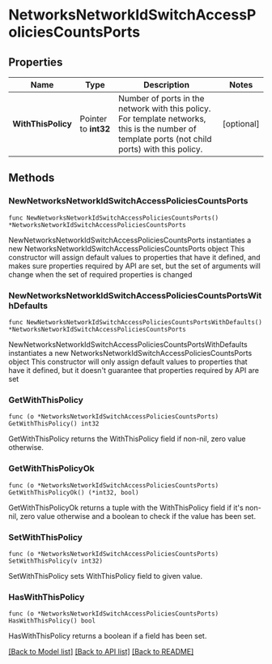 # NetworksNetworkIdSwitchAccessPoliciesCountsPorts

## Properties

Name | Type | Description | Notes
------------ | ------------- | ------------- | -------------
**WithThisPolicy** | Pointer to **int32** | Number of ports in the network with this policy. For template networks, this is the number of template ports (not child ports) with this policy. | [optional] 

## Methods

### NewNetworksNetworkIdSwitchAccessPoliciesCountsPorts

`func NewNetworksNetworkIdSwitchAccessPoliciesCountsPorts() *NetworksNetworkIdSwitchAccessPoliciesCountsPorts`

NewNetworksNetworkIdSwitchAccessPoliciesCountsPorts instantiates a new NetworksNetworkIdSwitchAccessPoliciesCountsPorts object
This constructor will assign default values to properties that have it defined,
and makes sure properties required by API are set, but the set of arguments
will change when the set of required properties is changed

### NewNetworksNetworkIdSwitchAccessPoliciesCountsPortsWithDefaults

`func NewNetworksNetworkIdSwitchAccessPoliciesCountsPortsWithDefaults() *NetworksNetworkIdSwitchAccessPoliciesCountsPorts`

NewNetworksNetworkIdSwitchAccessPoliciesCountsPortsWithDefaults instantiates a new NetworksNetworkIdSwitchAccessPoliciesCountsPorts object
This constructor will only assign default values to properties that have it defined,
but it doesn't guarantee that properties required by API are set

### GetWithThisPolicy

`func (o *NetworksNetworkIdSwitchAccessPoliciesCountsPorts) GetWithThisPolicy() int32`

GetWithThisPolicy returns the WithThisPolicy field if non-nil, zero value otherwise.

### GetWithThisPolicyOk

`func (o *NetworksNetworkIdSwitchAccessPoliciesCountsPorts) GetWithThisPolicyOk() (*int32, bool)`

GetWithThisPolicyOk returns a tuple with the WithThisPolicy field if it's non-nil, zero value otherwise
and a boolean to check if the value has been set.

### SetWithThisPolicy

`func (o *NetworksNetworkIdSwitchAccessPoliciesCountsPorts) SetWithThisPolicy(v int32)`

SetWithThisPolicy sets WithThisPolicy field to given value.

### HasWithThisPolicy

`func (o *NetworksNetworkIdSwitchAccessPoliciesCountsPorts) HasWithThisPolicy() bool`

HasWithThisPolicy returns a boolean if a field has been set.


[[Back to Model list]](../README.md#documentation-for-models) [[Back to API list]](../README.md#documentation-for-api-endpoints) [[Back to README]](../README.md)


